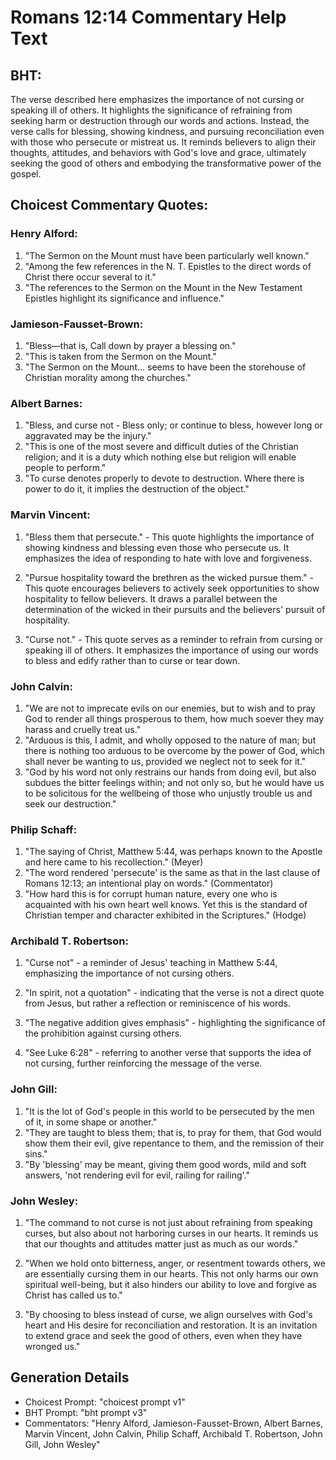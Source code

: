 # Romans 12:14 Commentary Help Text

## BHT:
The verse described here emphasizes the importance of not cursing or speaking ill of others. It highlights the significance of refraining from seeking harm or destruction through our words and actions. Instead, the verse calls for blessing, showing kindness, and pursuing reconciliation even with those who persecute or mistreat us. It reminds believers to align their thoughts, attitudes, and behaviors with God's love and grace, ultimately seeking the good of others and embodying the transformative power of the gospel.

## Choicest Commentary Quotes:
### Henry Alford:
1. "The Sermon on the Mount must have been particularly well known."
2. "Among the few references in the N. T. Epistles to the direct words of Christ there occur several to it."
3. "The references to the Sermon on the Mount in the New Testament Epistles highlight its significance and influence."

### Jamieson-Fausset-Brown:
1. "Bless—that is, Call down by prayer a blessing on." 
2. "This is taken from the Sermon on the Mount." 
3. "The Sermon on the Mount... seems to have been the storehouse of Christian morality among the churches."

### Albert Barnes:
1. "Bless, and curse not - Bless only; or continue to bless, however long or aggravated may be the injury."
2. "This is one of the most severe and difficult duties of the Christian religion; and it is a duty which nothing else but religion will enable people to perform."
3. "To curse denotes properly to devote to destruction. Where there is power to do it, it implies the destruction of the object."

### Marvin Vincent:
1. "Bless them that persecute." - This quote highlights the importance of showing kindness and blessing even those who persecute us. It emphasizes the idea of responding to hate with love and forgiveness.

2. "Pursue hospitality toward the brethren as the wicked pursue them." - This quote encourages believers to actively seek opportunities to show hospitality to fellow believers. It draws a parallel between the determination of the wicked in their pursuits and the believers' pursuit of hospitality.

3. "Curse not." - This quote serves as a reminder to refrain from cursing or speaking ill of others. It emphasizes the importance of using our words to bless and edify rather than to curse or tear down.

### John Calvin:
1. "We are not to imprecate evils on our enemies, but to wish and to pray God to render all things prosperous to them, how much soever they may harass and cruelly treat us."
2. "Arduous is this, I admit, and wholly opposed to the nature of man; but there is nothing too arduous to be overcome by the power of God, which shall never be wanting to us, provided we neglect not to seek for it."
3. "God by his word not only restrains our hands from doing evil, but also subdues the bitter feelings within; and not only so, but he would have us to be solicitous for the wellbeing of those who unjustly trouble us and seek our destruction."

### Philip Schaff:
1. "The saying of Christ, Matthew 5:44, was perhaps known to the Apostle and here came to his recollection." (Meyer)
2. "The word rendered 'persecute' is the same as that in the last clause of Romans 12:13; an intentional play on words." (Commentator)
3. "How hard this is for corrupt human nature, every one who is acquainted with his own heart well knows. Yet this is the standard of Christian temper and character exhibited in the Scriptures." (Hodge)

### Archibald T. Robertson:
1. "Curse not" - a reminder of Jesus' teaching in Matthew 5:44, emphasizing the importance of not cursing others. 

2. "In spirit, not a quotation" - indicating that the verse is not a direct quote from Jesus, but rather a reflection or reminiscence of his words. 

3. "The negative addition gives emphasis" - highlighting the significance of the prohibition against cursing others. 

4. "See Luke 6:28" - referring to another verse that supports the idea of not cursing, further reinforcing the message of the verse.

### John Gill:
1. "It is the lot of God's people in this world to be persecuted by the men of it, in some shape or another."
2. "They are taught to bless them; that is, to pray for them, that God would show them their evil, give repentance to them, and the remission of their sins."
3. "By 'blessing' may be meant, giving them good words, mild and soft answers, 'not rendering evil for evil, railing for railing'."

### John Wesley:
1. "The command to not curse is not just about refraining from speaking curses, but also about not harboring curses in our hearts. It reminds us that our thoughts and attitudes matter just as much as our words."

2. "When we hold onto bitterness, anger, or resentment towards others, we are essentially cursing them in our hearts. This not only harms our own spiritual well-being, but it also hinders our ability to love and forgive as Christ has called us to."

3. "By choosing to bless instead of curse, we align ourselves with God's heart and His desire for reconciliation and restoration. It is an invitation to extend grace and seek the good of others, even when they have wronged us."


## Generation Details
- Choicest Prompt: "choicest prompt v1"
- BHT Prompt: "bht prompt v3"
- Commentators: "Henry Alford, Jamieson-Fausset-Brown, Albert Barnes, Marvin Vincent, John Calvin, Philip Schaff, Archibald T. Robertson, John Gill, John Wesley"
